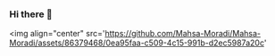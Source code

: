 ### Hi there 👋


<img align="center" src='https://github.com/Mahsa-Moradi/Mahsa-Moradi/assets/86379468/0ea95faa-c509-4c15-991b-d2ec5987a20c'
>
